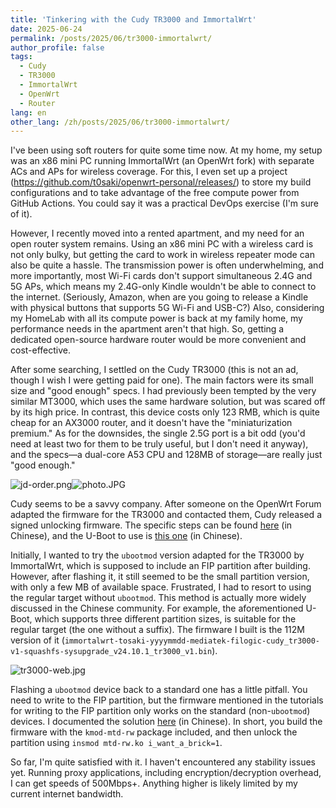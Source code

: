 ```yaml
---
title: 'Tinkering with the Cudy TR3000 and ImmortalWrt'
date: 2025-06-24
permalink: /posts/2025/06/tr3000-immortalwrt/
author_profile: false
tags:
  - Cudy
  - TR3000
  - ImmortalWrt
  - OpenWrt
  - Router
lang: en
other_lang: /zh/posts/2025/06/tr3000-immortalwrt/
---
```

I've been using soft routers for quite some time now. At my home, my setup was an x86 mini PC running ImmortalWrt (an OpenWrt fork) with separate ACs and APs for wireless coverage. For this, I even set up a project (https://github.com/t0saki/openwrt-personal/releases/) to store my build configurations and to take advantage of the free compute power from GitHub Actions. You could say it was a practical DevOps exercise (I'm sure of it).

However, I recently moved into a rented apartment, and my need for an open router system remains. Using an x86 mini PC with a wireless card is not only bulky, but getting the card to work in wireless repeater mode can also be quite a hassle. The transmission power is often underwhelming, and more importantly, most Wi-Fi cards don't support simultaneous 2.4G and 5G APs, which means my 2.4G-only Kindle wouldn't be able to connect to the internet. (Seriously, Amazon, when are you going to release a Kindle with physical buttons that supports 5G Wi-Fi and USB-C?) Also, considering my HomeLab with all its compute power is back at my family home, my performance needs in the apartment aren't that high. So, getting a dedicated open-source hardware router would be more convenient and cost-effective.

After some searching, I settled on the Cudy TR3000 (this is not an ad, though I wish I were getting paid for one). The main factors were its small size and "good enough" specs. I had previously been tempted by the very similar MT3000, which uses the same hardware solution, but was scared off by its high price. In contrast, this device costs only 123 RMB, which is quite cheap for an AX3000 router, and it doesn't have the "miniaturization premium." As for the downsides, the single 2.5G port is a bit odd (you'd need at least two for them to be truly useful, but I don't need it anyway), and the specs—a dual-core A53 CPU and 128MB of storage—are really just "good enough."

![jd-order.png](https://i.tsk.im/file/BzFuKFF7.png)![photo.JPG](https://i.tsk.im/file/qCoJTKji.jpg)

Cudy seems to be a savvy company. After someone on the OpenWrt Forum adapted the firmware for the TR3000 and contacted them, Cudy released a signed unlocking firmware. The specific steps can be found [here](https://www.right.com.cn/forum/forum.php?mod=viewthread&tid=8411618) (in Chinese), and the U-Boot to use is [this one](https://www.right.com.cn/forum/thread-8415351-1-1.html) (in Chinese).

Initially, I wanted to try the `ubootmod` version adapted for the TR3000 by ImmortalWrt, which is supposed to include an FIP partition after building. However, after flashing it, it still seemed to be the small partition version, with only a few MB of available space. Frustrated, I had to resort to using the regular target without `ubootmod`. This method is actually more widely discussed in the Chinese community. For example, the aforementioned U-Boot, which supports three different partition sizes, is suitable for the regular target (the one without a suffix). The firmware I built is the 112M version of it (`immortalwrt-tosaki-yyyymmdd-mediatek-filogic-cudy_tr3000-v1-squashfs-sysupgrade_v24.10.1_tr3000_v1.bin`).

![tr3000-web.jpg](https://i.tsk.im/file/htr3rbq0.jpg)

Flashing a `ubootmod` device back to a standard one has a little pitfall. You need to write to the FIP partition, but the firmware mentioned in the tutorials for writing to the FIP partition only works on the standard (non-`ubootmod`) devices. I documented the solution [here](https://www.right.com.cn/forum/thread-8433045-1-1.html) (in Chinese). In short, you build the firmware with the `kmod-mtd-rw` package included, and then unlock the partition using `insmod mtd-rw.ko i_want_a_brick=1`.

So far, I'm quite satisfied with it. I haven't encountered any stability issues yet. Running proxy applications, including encryption/decryption overhead, I can get speeds of 500Mbps+. Anything higher is likely limited by my current internet bandwidth.